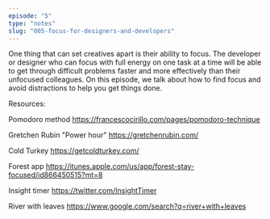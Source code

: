 ```yaml
---
episode: "5"
type: "notes"
slug: "005-focus-for-designers-and-developers"
---
```


One thing that can set creatives apart is their ability to focus. The developer or designer who can focus with full energy on one task at a time will be able to get through difficult problems faster and more effectively than their unfocused colleagues. On this episode, we talk about how to find focus and avoid distractions to help you get things done.


Resources:

Pomodoro method https://francescocirillo.com/pages/pomodoro-technique

Gretchen Rubin "Power hour" https://gretchenrubin.com/ 

Cold Turkey https://getcoldturkey.com/ 

Forest app https://itunes.apple.com/us/app/forest-stay-focused/id866450515?mt=8 

Insight timer https://twitter.com/InsightTimer

River with leaves https://www.google.com/search?q=river+with+leaves
